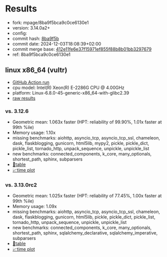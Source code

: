 # Results

- fork: mpage/8ba9f5bca9c0ce6130e1
- version: 3.14.0a2+
- config: 
- commit hash: [8ba9f5b](https://github.com/mpage/cpython/commit/8ba9f5b)
- commit date: 2024-12-03T18:08:39+02:00
- commit merge base: [412e11fe6e37f15971ef855f88b8b01bb3297679](https://github.com/python/cpython/commit/412e11fe6e37f15971ef855f88b8b01bb3297679)
- ref: 8ba9f5bca9c0ce6130e1

## linux x86_64 (vultr)

- [GitHub Action run](https://github.com/facebookexperimental/free-threading-benchmarking/actions/runs/12147980429)
- cpu model: Intel(R) Xeon(R) E-2286G CPU @ 4.00GHz
- platform: Linux-6.8.0-45-generic-x86_64-with-glibc2.39
- [raw results](bm-20241203-vultr-x86_64-mpage-8ba9f5bca9c0ce6130e1-3.14.0a2%2B-8ba9f5b.json)

### vs. 3.12.6

- Geometric mean: 1.063x faster (HPT: reliability of 99.90%, 1.01x faster at 99th %ile)
- Memory usage: 1.10x
- missing benchmarks: aiohttp, asyncio_tcp, asyncio_tcp_ssl, chameleon, dask, flaskblogging, gunicorn, html5lib, mypy2, pickle, pickle_dict, pickle_list, tornado_http, unpack_sequence, unpickle, unpickle_list
- new benchmarks: connected_components, k_core, many_optionals, shortest_path, sphinx, subparsers
- [📄table](bm-20241203-vultr-x86_64-mpage-8ba9f5bca9c0ce6130e1-3.14.0a2%2B-8ba9f5b-vs-3.12.6.md)
- [📈time plot](bm-20241203-vultr-x86_64-mpage-8ba9f5bca9c0ce6130e1-3.14.0a2%2B-8ba9f5b-vs-3.12.6.svg)

### vs. 3.13.0rc2

- Geometric mean: 1.025x faster (HPT: reliability of 77.45%, 1.00x faster at 99th %ile)
- Memory usage: 1.09x
- missing benchmarks: aiohttp, asyncio_tcp, asyncio_tcp_ssl, chameleon, dask, flaskblogging, gunicorn, html5lib, pickle, pickle_dict, pickle_list, tornado_http, unpack_sequence, unpickle, unpickle_list
- new benchmarks: connected_components, k_core, many_optionals, shortest_path, sphinx, sqlalchemy_declarative, sqlalchemy_imperative, subparsers
- [📄table](bm-20241203-vultr-x86_64-mpage-8ba9f5bca9c0ce6130e1-3.14.0a2%2B-8ba9f5b-vs-3.13.0rc2.md)
- [📈time plot](bm-20241203-vultr-x86_64-mpage-8ba9f5bca9c0ce6130e1-3.14.0a2%2B-8ba9f5b-vs-3.13.0rc2.svg)

